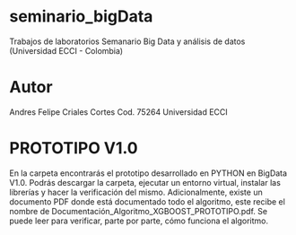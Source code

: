 # seminario_bigData
Trabajos de laboratorios Semanario Big Data y análisis de datos (Universidad ECCI - Colombia)

# Autor
Andres Felipe Criales Cortes
Cod. 75264
Universidad ECCI

# PROTOTIPO V1.0
En la carpeta encontrarás el prototipo desarrollado en PYTHON en BigData V1.0. Podrás descargar la carpeta, ejecutar un entorno virtual, instalar las librerías y hacer la verificación del mismo. Adicionalmente, existe un documento PDF donde está documentado todo el algoritmo, este recibe el nombre de Documentación_Algoritmo_XGBOOST_PROTOTIPO.pdf. Se puede leer para verificar, parte por parte, cómo funciona el algoritmo.
